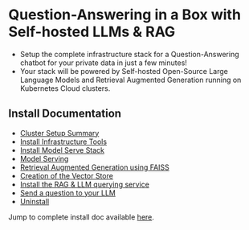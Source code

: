 # Question-Answering in a Box with Self-hosted LLMs & RAG

- Setup the complete infrastructure stack for a Question-Answering chatbot for your private data in just a few minutes!
- Your stack will be powered by Self-hosted Open-Source Large Language Models and Retrieval Augmented Generation running on Kubernetes Cloud clusters.

## Install Documentation

* [Cluster Setup Summary](docs/install.md#cluster-setup-summary)
* [Install Infrastructure Tools](docs/install.md#install-infrastructure-tools)
* [Install Model Serve Stack](docs/install.md#install-model-serve-stack)
* [Model Serving](docs/install.md#model-serve)
* [Retrieval Augmented Generation using FAISS](docs/install.md#retrieval-augmented-generation-rag-using-faiss)
* [Creation of the Vector Store](docs/install.md#creation-of-the-vector-store)
* [Install the RAG & LLM querying service](docs/install.md#setup-rag-llm-service)
* [Send a question to your LLM](docs/install.md#query-the-llm-with-rag)
* [Uninstall](docs/install.md#uninstallation)

Jump to complete install doc available [here](docs/install.md).

